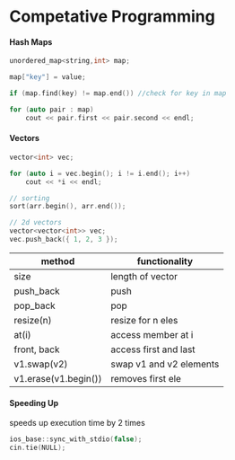 # Competative Programming

#### Hash Maps

```cpp
unordered_map<string,int> map;

map["key"] = value;

if (map.find(key) != map.end()) //check for key in map

for (auto pair : map)
    cout << pair.first << pair.second << endl;
```

#### Vectors

```cpp
vector<int> vec;

for (auto i = vec.begin(); i != i.end(); i++)
    cout << *i << endl;

// sorting
sort(arr.begin(), arr.end());

// 2d vectors
vector<vector<int>> vec;
vec.push_back({ 1, 2, 3 });
```

| method               | functionality           |
| -------------------- | ----------------------- |
| size                 | length of vector        |
| push_back            | push                    |
| pop_back             | pop                     |
| resize(n)            | resize for n eles       |
| at(i)                | access member at i      |
| front, back          | access first and last   |
| v1.swap(v2)          | swap v1 and v2 elements |
| v1.erase(v1.begin()) | removes first ele       |

#### Speeding Up

speeds up execution time by 2 times

```cpp
ios_base::sync_with_stdio(false);
cin.tie(NULL);
```
